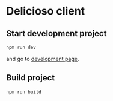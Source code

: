 # Delicioso client

## Start development project

```sh
npm run dev
```

and go to [development page](http://localhost:3000).

## Build project

```sh
npm run build
```
